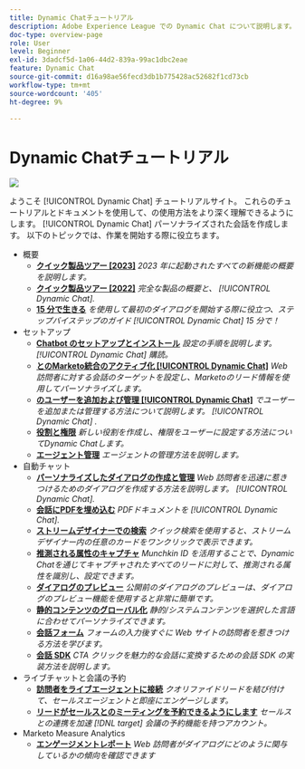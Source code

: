 ```yaml
---
title: Dynamic Chatチュートリアル
description: Adobe Experience League での Dynamic Chat について説明します。これらのチュートリアルとドキュメントを使用すると、Dynamic Chat を使用してパーソナライズされた会話を作成する方法をよく理解できます。
doc-type: overview-page
role: User
level: Beginner
exl-id: 3dadcf5d-1a06-44d2-839a-99ac1dbc2eae
feature: Dynamic Chat
source-git-commit: d16a98ae56fecd3db1b775428ac52682f1cd73cb
workflow-type: tm+mt
source-wordcount: '405'
ht-degree: 9%

---
```


# Dynamic Chatチュートリアル

![](assets/dynamic-chat-header.png)

ようこそ [!UICONTROL Dynamic Chat]  チュートリアルサイト。 これらのチュートリアルとドキュメントを使用して、の使用方法をより深く理解できるようにします。 [!UICONTROL Dynamic Chat]  パーソナライズされた会話を作成します。 以下のトピックでは、作業を開始する際に役立ちます。

* 概要
   * **[クイック製品ツアー [2023]](product-tour.md)**
     *2023 年に起動されたすべての新機能の概要を説明します。*
   * **[クイック製品ツアー [2022]](product-tour.md)**
     *完全な製品の概要と、 [!UICONTROL Dynamic Chat].*
   * **[15 分で生きる](go-live-in-15-minutes.md)**
     *を使用して最初のダイアログを開始する際に役立つ、ステップバイステップのガイド [!UICONTROL Dynamic Chat]  15 分で！*
* セットアップ
   * **[Chatbot のセットアップとインストール](setup.md)**
     *設定の手順を説明します。 [!UICONTROL Dynamic Chat]  購読。*
   * **[とのMarketo統合のアクティブ化 [!UICONTROL Dynamic Chat]](marketo-integration.md)**
     *Web 訪問者に対する会話のターゲットを設定し、Marketoのリード情報を使用してパーソナライズします。*
   * **[のユーザーを追加および管理 [!UICONTROL Dynamic Chat]](user-management.md)**
     *でユーザーを追加または管理する方法について説明します。 [!UICONTROL Dynamic Chat] .*
   * **[役割と権限](roles-and-permissions.md)**
     *新しい役割を作成し、権限をユーザーに設定する方法についてDynamic Chatします。*
   * **[エージェント管理](agent-management.md)**
     *エージェントの管理方法を説明します。*
* 自動チャット
   * **[パーソナライズしたダイアログの作成と管理](dialogue-management.md)**
     *Web 訪問者を迅速に惹きつけるためのダイアログを作成する方法を説明します。 [!UICONTROL Dynamic Chat].*
   * **[会話にPDFを埋め込む](document-cloud-integration.md)**
     *PDFドキュメントを [!UICONTROL Dynamic Chat].*
   * **[ストリームデザイナーでの検索](search-in-stream-designer.md)**
     *クイック検索を使用すると、ストリームデザイナー内の任意のカードをワンクリックで表示できます。*
   * **[推測される属性のキャプチャ](capture-inferred-attributes.md)**
     *Munchkin ID を活用することで、Dynamic Chatを通じてキャプチャされたすべてのリードに対して、推測される属性を識別し、設定できます。*
   * **[ダイアログのプレビュー](dialogue-preview.md)**
     *公開前のダイアログのプレビューは、ダイアログのプレビュー機能を使用すると非常に簡単です。*
   * **[静的コンテンツのグローバル化](globalization-of-static-content.md)**
     *静的/システムコンテンツを選択した言語に合わせてパーソナライズできます。*
   * **[会話フォーム](conversational-forms.md)**
     *フォームの入力後すぐに Web サイトの訪問者を惹きつける方法を学びます。*
   * **[会話 SDK](conversations-sdk.md)**
     *CTA クリックを魅力的な会話に変換するための会話 SDK の実装方法を説明します。*
* ライブチャットと会議の予約
   * **[訪問者をライブエージェントに接続](connect-visitors-to-live-agents.md)**
     *クオリファイドリードを結び付けて、セールスエージェントと即座にエンゲージします。*
   * **[リードがセールスとのミーティングを予約できるようにします](meeting-booking.md)**
     *セールスとの連携を加速 [!DNL target] 会議の予約機能を持つアカウント。*
* Marketo Measure Analytics
   * **[エンゲージメントレポート](engagement-report.md)**
     *Web 訪問者がダイアログにどのように関与しているかの傾向を確認できます*

